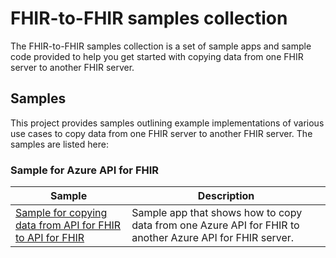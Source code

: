 # FHIR-to-FHIR samples collection
The FHIR-to-FHIR samples collection is a set of sample apps and sample code provided to help you get started with copying data from one FHIR server to another FHIR server. 

## Samples

This project provides samples outlining example implementations of various use cases to copy data from one FHIR server to another FHIR server. The samples are listed here:

### Sample for Azure API for FHIR

|Sample|Description|
| --- | --- |
| [Sample for copying data from API for FHIR to API for FHIR](api-for-fhir-to-api-for-fhir) | Sample app that shows how to copy data from one Azure API for FHIR to another Azure API for FHIR server. |
